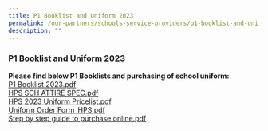```yaml
---
title: P1 Booklist and Uniform 2023
permalink: /our-partners/schools-service-providers/p1-booklist-and-uniform-2023/
description: ""
---
```


### **P1 Booklist and Uniform 2023**
**Please find below P1 Booklists and purchasing of school uniform:**<br>
[P1 Booklist 2023.pdf](/files/p1booklistnuniform1.pdf)<br>
[HPS SCH ATTIRE SPEC.pdf](/files/p1booklistnuniform2.pdf)<br>
[HPS 2023 Uniform Pricelist.pdf](/files/p1booklistnuniform3.pdf)<br>
[Uniform Order Form_HPS.pdf](/files/p1booklistnuniform4.pdf)<br>
[Step by step guide to purchase online.pdf](/files/p1booklistnuniform5.pdf)